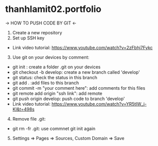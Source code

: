 # thanhlamit02.portfolio

-> HOW TO PUSH CODE BY GIT <-
1. Create a new repository
2. Set up SSH key
  - Link video tutorial: https://www.youtube.com/watch?v=2zFbhj7Fykc
3. Use git on your devices by comment:
  - git init : create a folder .git on your devices
  - git checkout -b develop: create a new branch called 'develop'
  - git status: check the status in this branch
  - git add . :add files to this branch
  - git commit -m "your comment here": add comments for this files
  - git remote add origin "ssh link": add remote
  - git push origin develop: push code to branch 'develop'
  - Link video tutorial: https://www.youtube.com/watch?v=YR5tIW_i-KI&t=498s
4. Remove file .git:
  - git rm -fr .git: use commnet git init again
5. Settings => Pages => Sources, Custom Domain => Save  
  
  
